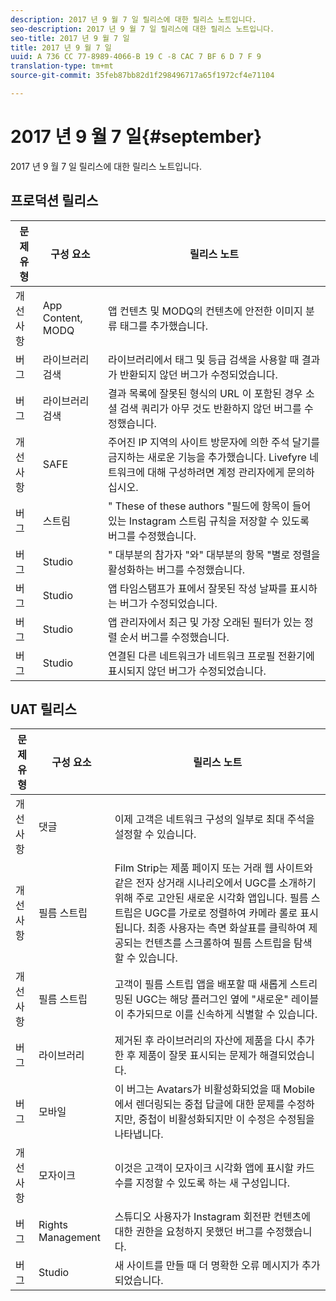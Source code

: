 ```yaml
---
description: 2017 년 9 월 7 일 릴리스에 대한 릴리스 노트입니다.
seo-description: 2017 년 9 월 7 일 릴리스에 대한 릴리스 노트입니다.
seo-title: 2017 년 9 월 7 일
title: 2017 년 9 월 7 일
uuid: A 736 CC 77-8989-4066-B 19 C -8 CAC 7 BF 6 D 7 F 9
translation-type: tm+mt
source-git-commit: 35feb87bb82d1f298496717a65f1972cf4e71104

---
```



# 2017 년 9 월 7 일{#september}

2017 년 9 월 7 일 릴리스에 대한 릴리스 노트입니다.

## 프로덕션 릴리스

| **문제 유형** | **구성 요소** | **릴리스 노트** |
|---|---|---|
| 개선 사항 | App Content, MODQ | 앱 컨텐츠 및 MODQ의 컨텐츠에 안전한 이미지 분류 태그를 추가했습니다. |
| 버그 | 라이브러리 검색 | 라이브러리에서 태그 및 등급 검색을 사용할 때 결과가 반환되지 않던 버그가 수정되었습니다. |
| 버그 | 라이브러리 검색 | 결과 목록에 잘못된 형식의 URL 이 포함된 경우 소셜 검색 쿼리가 아무 것도 반환하지 않던 버그를 수정했습니다. |
| 개선 사항 | SAFE | 주어진 IP 지역의 사이트 방문자에 의한 주석 달기를 금지하는 새로운 기능을 추가했습니다. Livefyre 네트워크에 대해 구성하려면 계정 관리자에게 문의하십시오. |
| 버그 | 스트림 | " These of these authors "필드에 항목이 들어 있는 Instagram 스트림 규칙을 저장할 수 있도록 버그를 수정했습니다. |
| 버그 | Studio | " 대부분의 참가자 "와" 대부분의 항목 "별로 정렬을 활성화하는 버그를 수정했습니다. |
| 버그 | Studio | 앱 타임스탬프가 표에서 잘못된 작성 날짜를 표시하는 버그가 수정되었습니다. |
| 버그 | Studio | 앱 관리자에서 최근 및 가장 오래된 필터가 있는 정렬 순서 버그를 수정했습니다. |
| 버그 | Studio | 연결된 다른 네트워크가 네트워크 프로필 전환기에 표시되지 않던 버그가 수정되었습니다. |

## UAT 릴리스

| **문제 유형** | **구성 요소** | **릴리스 노트** |
|---|---|---|
| 개선 사항 | 댓글 | 이제 고객은 네트워크 구성의 일부로 최대 주석을 설정할 수 있습니다. |
| 개선 사항 | 필름 스트립 | Film Strip는 제품 페이지 또는 거래 웹 사이트와 같은 전자 상거래 시나리오에서 UGC를 소개하기 위해 주로 고안된 새로운 시각화 앱입니다. 필름 스트립은 UGC를 가로로 정렬하여 카메라 롤로 표시됩니다. 최종 사용자는 측면 화살표를 클릭하여 제공되는 컨텐츠를 스크롤하여 필름 스트립을 탐색할 수 있습니다. |
| 개선 사항 | 필름 스트립 | 고객이 필름 스트립 앱을 배포할 때 새롭게 스트리밍된 UGC는 해당 플러그인 옆에 "새로운" 레이블이 추가되므로 이를 신속하게 식별할 수 있습니다. |
| 버그 | 라이브러리 | 제거된 후 라이브러리의 자산에 제품을 다시 추가한 후 제품이 잘못 표시되는 문제가 해결되었습니다. |
| 버그 | 모바일 | 이 버그는 Avatars가 비활성화되었을 때 Mobile에서 렌더링되는 중첩 답글에 대한 문제를 수정하지만, 중첩이 비활성화되지만 이 수정은 수정됨을 나타냅니다. |
| 개선 사항 | 모자이크 | 이것은 고객이 모자이크 시각화 앱에 표시할 카드 수를 지정할 수 있도록 하는 새 구성입니다. |
| 버그 | Rights Management | 스튜디오 사용자가 Instagram 회전판 컨텐츠에 대한 권한을 요청하지 못했던 버그를 수정했습니다. |
| 버그 | Studio | 새 사이트를 만들 때 더 명확한 오류 메시지가 추가되었습니다. |

